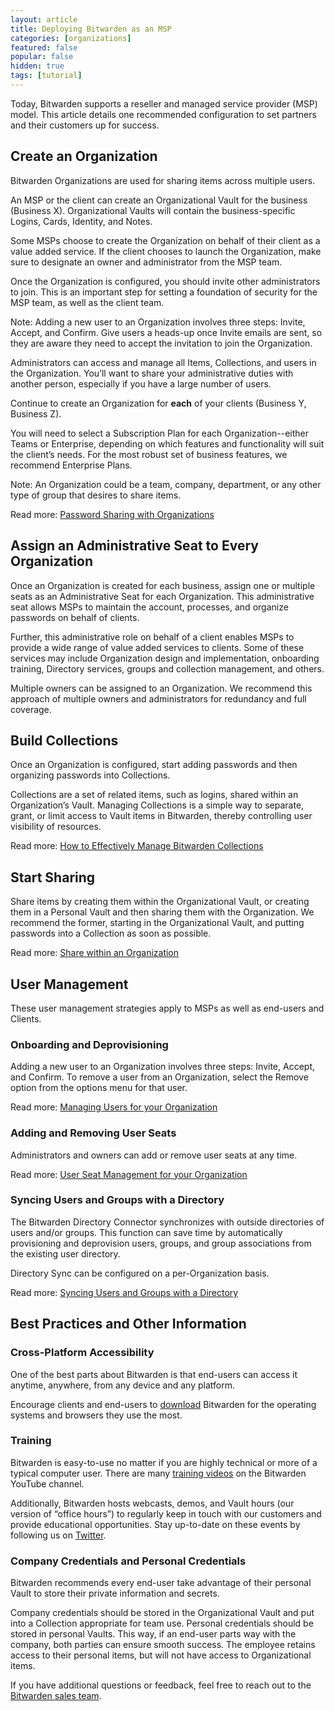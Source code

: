 ```yaml
---
layout: article
title: Deploying Bitwarden as an MSP
categories: [organizations]
featured: false
popular: false
hidden: true
tags: [tutorial]
---
```


Today, Bitwarden supports a reseller and managed service provider (MSP) model. This article details one recommended configuration to set partners and their customers up for success.

## Create an Organization
Bitwarden Organizations are used for sharing items across multiple users.

An MSP or the client can create an Organizational Vault for the business (Business X). Organizational Vaults will contain the business-specific Logins, Cards, Identity, and Notes.

Some MSPs choose to create the Organization on behalf of their client as a value added service. If the client chooses to launch the Organization, make sure to designate an owner and administrator from the MSP team.

Once the Organization is configured, you should invite other administrators to join. This is an important step for setting a foundation of security for the MSP team, as well as the client team. 

Note: Adding a new user to an Organization involves three steps: Invite, Accept, and Confirm. Give users a heads-up once Invite emails are sent, so they are aware they need to accept the invitation to join the Organization.

Administrators can access and manage all Items, Collections, and users in the Organization. You’ll want to share your administrative duties with another person, especially if you have a large number of users.

Continue to create an Organization for **each** of your clients (Business Y, Business Z). 

You will need to select a Subscription Plan for each Organization--either Teams or Enterprise, depending on which features and functionality will suit the client’s needs. For the most robust set of business features, we recommend Enterprise Plans. 

Note: An Organization could be a team, company, department, or any other type of group that desires to share items.

Read more: [Password Sharing with Organizations ](https://bitwarden.com/blog/post/password-sharing-with-organizations/)

## Assign an Administrative Seat to Every Organization 
Once an Organization is created for each business, assign one or multiple seats as an Administrative Seat for each Organization. This administrative seat allows MSPs to maintain the account, processes, and organize passwords on behalf of clients.

Further, this administrative role on behalf of a client enables MSPs to provide a wide range of value added services to clients. Some of these services may include Organization design and implementation, onboarding training, Directory services, groups and collection management, and others. 

Multiple owners can be assigned to an Organization. We recommend this approach of multiple owners and administrators for redundancy and full coverage. 

## Build Collections
Once an Organization is configured, start adding passwords and then organizing passwords into Collections.
 
Collections are a set of related items, such as logins, shared within an Organization’s Vault. Managing Collections is a simple way to separate, grant, or limit access to Vault items in Bitwarden, thereby controlling user visibility of resources.

Read more: [How to Effectively Manage Bitwarden Collections](https://bitwarden.com/help/article/how-to-manage-collections/)

## Start Sharing
Share items by creating them within the Organizational Vault, or creating them in a Personal Vault and then sharing them with the Organization. We recommend the former, starting in the Organizational Vault, and putting passwords into a Collection as soon as possible. 

Read more: [Share within an Organization](https://bitwarden.com/help/article/getting-started-organizations/#7-sharing-within-an-organization)

## User Management
These user management strategies apply to MSPs as well as end-users and Clients.

### Onboarding and Deprovisioning
Adding a new user to an Organization involves three steps: Invite, Accept, and Confirm. To remove a user from an Organization, select the Remove option from the options menu for that user. 

Read more: [Managing Users for your Organization](https://bitwarden.com/help/article/managing-users/)
### Adding and Removing User Seats
Administrators and owners can add or remove user seats at any time. 

Read more: [User Seat Management for your Organization](https://bitwarden.com/help/article/user-seats/)
### Syncing Users and Groups with a Directory
The Bitwarden Directory Connector synchronizes with outside directories of users and/or groups. This function can save time by automatically provisioning and deprovision users, groups, and group associations from the existing user directory. 

Directory Sync can be configured on a per-Organization basis.

Read more: [Syncing Users and Groups with a Directory](https://bitwarden.com/help/article/directory-sync/)
## Best Practices and Other Information
### Cross-Platform Accessibility
One of the best parts about Bitwarden is that end-users can access it anytime, anywhere, from any device and any platform. 

Encourage clients and end-users to [download](https://bitwarden.com/download/) Bitwarden for the operating systems and browsers they use the most. 
### Training
Bitwarden is easy-to-use no matter if you are highly technical or more of a typical computer user. There are many [training videos](https://www.youtube.com/c/Bitwarden/videos) on the Bitwarden YouTube channel.

Additionally, Bitwarden hosts webcasts, demos, and Vault hours (our version of “office hours”) to regularly keep in touch with our customers and provide educational opportunities. Stay up-to-date on these events by following us on [Twitter](https://twitter.com/bitwarden).
### Company Credentials and Personal Credentials 
Bitwarden recommends every end-user take advantage of their personal Vault to store their private information and secrets. 

Company credentials should be stored in the Organizational Vault and put into a Collection appropriate for team use. Personal credentials should be stored in personal Vaults. This way, if an end-user parts way with the company, both parties can ensure smooth success. The employee retains access to their personal items, but will not have access to Organizational items. 

If you have additional questions or feedback, feel free to reach out to the [Bitwarden sales team](https://bitwarden.com/contact).
